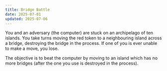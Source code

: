 ```yaml
---
title: Bridge Battle
date: 2025-07-01
updated: 2025-07-06
---
```


You and an adversary (the computer) are stuck on an archipelago of ten islands. You take turns moving the red token to a neighbouring island across a bridge, destroying the bridge in the process. If one of you is ever unable to make a move, you lose.

The objective is to beat the computer by moving to an island which has no more bridges (after the one you use is destroyed in the process).

<div id="map"></div>